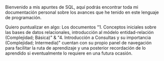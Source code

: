 Bienvenido a mis apuntes de SQL, aquí podrás encontrar toda mi documentación personal sobre los avances que he tenido en este lenguaje de programación. 

Quiero puntualizar en algo: Los documentos "1. Conceptos iniciales sobre las bases de datos relacionales, introducción al módelo entidad-relación (Complejidad; Básica)" & "4. Introducción a Consultas y su importancia (Complejidad; Intermedia)" cuentan con su propio panel de navegación para facilitar la ruta de aprendizaje y una posterior recordación de lo aprendido si eventualmente lo requiere en una futura ocasión. 
